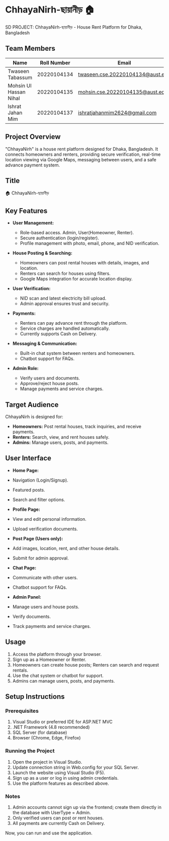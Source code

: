 # ChhayaNirh-ছায়ানীড় 🏠
SD PROJECT: ChhayaNirh-ছায়ানীড় - House Rent Platform for Dhaka, Bangladesh

## Team Members
| Name                   | Roll Number   | Email                               | Role                  |
|------------------------|---------------|-------------------------------------|-----------------------|
| Twaseen Tabassum       | 20220104134   | twaseen.cse.20220104134@aust.edu    | Backend, Frontend     |
| Mohsin Ul Hassan Nihal | 20220104135   | mohsin.cse.20220104135@aust.edu     | Backend, Frontend     |
| Ishrat Jahan Mim       | 20220104137   | ishratjahanmim2624@gmail.com        | Backend, Frontend     |

## Project Overview
"ChhayaNirh" is a house rent platform designed for Dhaka, Bangladesh. It connects homeowners and renters, providing secure verification, real-time location viewing via Google Maps, messaging between users, and a safe advance payment system.

## Title
🏠 ChhayaNirh-ছায়ানীড়

## Key Features
- **User Management:**
  - Role-based access. Admin, User(Homeowner, Renter).
  - Secure authentication (login/register).
  - Profile management with photo, email, phone, and NID verification.
    
- **House Posting & Searching:**
  - Homeowners can post rental houses with details, images, and location.
  - Renters can search for houses using filters.
  - Google Maps integration for accurate location display.
    
 - **User Verification:**
   - NID scan and latest electricity bill upload.
   - Admin approval ensures trust and security.
    
- **Payments:**
  - Renters can pay advance rent through the platform.
  - Service charges are handled automatically.
  - Currently supports Cash on Delivery.
   
- **Messaging & Communication:**
  - Built-in chat system between renters and homeowners.
  - Chatbot support for FAQs.
    
- **Admin Role:**
  - Verify users and documents.
  - Approve/reject house posts.
  - Manage payments and service charges.
   
## Target Audience
ChhayaNirh is designed for:

- **Homeowners:** Post rental houses, track inquiries, and receive payments.
- **Renters:** Search, view, and rent houses safely.
- **Admins:** Manage users, posts, and payments.

## User Interface
- **Home Page:**
- Navigation (Login/Signup).
- Featured posts.
- Search and filter options.

- **Profile Page:**
- View and edit personal information.
- Upload verification documents.

- **Post Page (Users only):**
- Add images, location, rent, and other house details.
- Submit for admin approval.

- **Chat Page:**
- Communicate with other users.
- Chatbot support for FAQs.

- **Admin Panel:**
- Manage users and house posts.
- Verify documents.
- Track payments and service charges.
  
## Usage
1. Access the platform through your browser.
2. Sign up as a Homeowner or Renter.
3. Homeowners can create house posts; Renters can search and request rentals.
4. Use the chat system or chatbot for support.
5. Admins can manage users, posts, and payments.

## Setup Instructions

### Prerequisites
1. Visual Studio or preferred IDE for ASP.NET MVC
2. .NET Framework (4.8 recommended)
3. SQL Server (for database)
4. Browser (Chrome, Edge, Firefox)

### Running the Project
1. Open the project in Visual Studio.
2. Update connection string in Web.config for your SQL Server.
3. Launch the website using Visual Studio (F5).
4. Sign up as a user or log in using admin credentials.
5. Use the platform features as described above.

### Notes
1. Admin accounts cannot sign up via the frontend; create them directly in the database with UserType = Admin.
2. Only verified users can post or rent houses.
3. All payments are currently Cash on Delivery.

Now, you can run and use the application.
